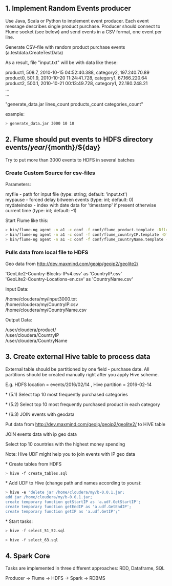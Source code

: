 
## 1. Implement Random Events producer

Use Java, Scala or Python to implement event producer. Each event message describes single product purchase.
Producer should connect to Flume socket (see below) and send events in a CSV format, one event per line.

Generate CSV-file with random product purchase events (a.testdata.CreateTestData)

As a result, file "input.txt" will be with data like these:

product1, 508.7, 2010-10-15 04:52:40.388, category2, 197.240.70.89<br>
product0, 501.9, 2010-10-20 11:24:41.728, category1, 67.166.220.64<br>
product2, 500.1, 2010-10-21 00:13:49.728, category1, 22.180.248.21<br>
...<br>
...<br>

"generate_data.jar lines_count products_count categories_count"

example:
```bash
> generate_data.jar 3000 10 10
```


## 2. Flume should put events to HDFS directory events/${year}/${month}/${day}

Try to put more than 3000 events to HDFS in several batches

### Create Custom Source for csv-files

Parameters:

myfile - path for input file (type: string; default: 'input.txt')<br>
mypause - forced delay bitween events (type: int; default: 0)<br>
mydateindex - index with date data for 'timestamp' if present otherwise current time (type: int; default: -1)<br>

Start Flume like this:

```bash
> bin/flume-ng agent -n a1 -c conf -f conf/flume_product.template -Dflume.root.logger=TRACE,console
> bin/flume-ng agent -n a1 -c conf -f conf/flume_countryIP.template -Dflume.root.logger=TRACE,console
> bin/flume-ng agent -n a1 -c conf -f conf/flume_countryName.template -Dflume.root.logger=TRACE,console
```

### Pulls data from local file to HDFS

Geo data from http://dev.maxmind.com/geoip/geoip2/geolite2/

'GeoLite2-Country-Blocks-IPv4.csv' as 'CountryIP.csv'<br>
'GeoLite2-Country-Locations-en.csv' as 'CountryName.csv'<br>

<p>
Input Data:

/home/cloudera/my/input3000.txt<br>
/home/cloudera/my/CountryIP.csv<br>
/home/cloudera/my/CountryName.csv<br>

<p>
Output Data:

/user/cloudera/product/<br>
/user/cloudera/CountryIP<br>
/user/cloudera/CountryName<br>



## 3. Create external Hive table to process data

External table should be partitioned by one field - purchase date. All partitions should be created manually right after you apply Hive scheme.

E.g. HDFS location = events/2016/02/14 , Hive partition = 2016-02-14

<p>
* (5.1) Select top 10  most frequently purchased categories
<p>
* (5.2) Select top 10 most frequently purchased product in each category
<p>
* (6.3) JOIN events with geodata

Put data from http://dev.maxmind.com/geoip/geoip2/geolite2/ to HIVE table

JOIN events data with ip geo data

Select top 10 countries with the highest money spending

Note: Hive UDF might help you to join events with IP geo data

<p>
* Create tables from HDFS

```bash
> hive -f create_tables.sql
```
<p>
* Add UDF to Hive (change path and names according to yours):

```bash
> hive -e "delete jar /home/cloudera/my/b-0.0.1.jar;
add jar /home/cloudera/my/b-0.0.1.jar;
create temporary function getStartIP as 'a.udf.GetStartIP';
create temporary function getEndIP as 'a.udf.GetEndIP';
create temporary function getIP as 'a.udf.GetIP';"
```
<p>
* Start tasks:

```bash
> hive -f select_51_52.sql
```

```bash
> hive -f select_63.sql
```



## 4. Spark Core

Tasks are implemented in three different approaches: RDD, Dataframe, SQL

Producer -> Flume -> HDFS -> Spark -> RDBMS

